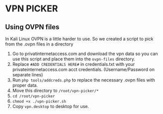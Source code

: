 # VPN PICKER

## Using OVPN files

In Kali Linux OVPN is a little harder to use. So we created a script to pick from the .ovpn files in a directory

1. Go to privatinternetaccess.com and download the vpn data so you can use this script and place them into the ``ovpn-files`` directory.
2. Replace ``#ADD CREDENTIALS HERE#`` in credentials.txt with your privateinternetaccess.com acct credentials. (Username/Password on separate lines)
3. Run ``php tools/addcreds.php`` to replace the necessary .ovpn files with proper data.
4. Move this directory to ``/root/vpn-picker/*``
5. ``cd /root/vpn-picker``
6. ``chmod +x ./vpn-picker.sh``
7. Copy ``vpn.desktop`` to desktop for use.
